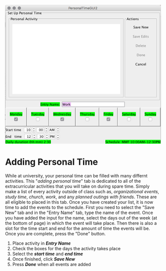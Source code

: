 ![Adding Personal Time](assets/9.png)
# Adding Personal Time
While at university, your personal time can be filled with many differnt activities. This "*adding personal time*" tab is dedicated to all of the extracurricular activities that you will take on during spare time. Simply make a list of every activity outside of class such as, *organizational events*, *study time*, *church*, *work*, and any *planned outings with friends*. These are all eligible to placed in this tab. Once you have created your list, it is now time to add the events to the schedule. 
First you need to select the "Save New" tab and in the "Entry Name" tab, type the name of the event. Once you have added the input for the name, select the days out of the week (at the bottom of page) in which the event will take place. Then there is also a slot for the time start and end for the amount of time the events will be. Once you are complete, press the "Done" button.
1. Place activity in **_Entry Name_**
2. Check the boxes for the days the activity takes place
3. Select the **_start time_** and **_end time_**
4. Once finished, click **_Save New_**
5. Press **_Done_** when all events are added
